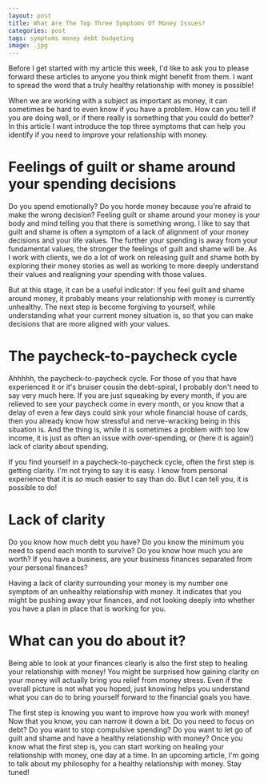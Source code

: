 ```yaml
--- 
layout: post
title: What Are The Top Three Symptoms Of Money Issues?
categories: post
tags: symptoms money debt budgeting
image: .jpg
---
```

Before I get started with my article this week, I'd like to ask you to please forward these articles to anyone you think might benefit from them. I want to spread the word that a truly healthy relationship with money is possible!

When we are working with a subject as important as money, it can sometimes be hard to even know if you have a problem. How can you tell if you are doing well, or if there really is something that you could do better? In this article I want introduce the top three symptoms that can help you identify if you need to improve your relationship with money.

# Feelings of guilt or shame around your spending decisions
Do you spend emotionally? Do you horde money because you're afraid to make the wrong decision? Feeling guilt or shame around your money is your body and mind telling you that there is something wrong. I like to say that guilt and shame is often a symptom of a lack of alignment of your money decisions and your life values. The <!--more--> 
further your spending is away from your fundamental values, the stronger the feelings of guilt and shame will be. As I work with clients, we do a lot of work on releasing guilt and shame both by exploring their money stories as well as working to more deeply understand their values and realigning your spending with those values.

But at this stage, it can be a useful indicator: If you feel guilt and shame around money, it probably means your relationship with money is currently unhealthy. The next step is become forgiving to yourself, while understanding what your current money situation is, so that you can make decisions that are more aligned with your values. 

# The paycheck-to-paycheck cycle
Ahhhhh, the paycheck-to-paycheck cycle. For those of you that have experienced it or it's bruiser cousin the debt-spiral, I probably don't need to say very much here. If you are just squeaking by every month, if you are relieved to see your paycheck come in every month, or you know that a delay of even a few days could sink your whole financial house of cards, then you already know how stressful and nerve-wracking being in this situation is. And the thing is, while it is sometimes a problem with too low income, it is just as often an issue with over-spending, or (here it is again!) lack of clarity about spending.

If you find yourself in a paycheck-to-paycheck cycle, often the first step is getting clarity. I'm not trying to say it is easy. I know from personal experience that it is *so* much easier to say than do. But I can tell you, it is possible to do!

# Lack of clarity
Do you know how much debt you have? Do you know the minimum you need to spend each month to survive? Do you know how much you are worth? If you have a business, are your business finances separated from your personal finances?

Having a lack of clarity surrounding your money is my number one symptom of an unhealthy relationship with money. It indicates that you might be pushing away your finances, and not looking deeply into whether you have a plan in place that is working for you.

# What can you do about it?
Being able to look at your finances clearly is also the first step to healing your relationship with money! You might be surprised how gaining clarity on your money will actually bring you relief from money stress. Even if the overall picture is not what you hoped, just knowing helps you understand what you can do to bring yourself forward to the financial goals you have.

The first step is knowing you want to improve how you work with money! Now that you know, you can narrow it down a bit. Do you need to focus on debt? Do you want to stop compulsive spending? Do you want to let go of guilt and shame and have a healthy relationship with money? Once you know what the first step is, you can start working on healing your relationship with money, one day at a time. In an upcoming article, I'm going to talk about my philosophy for a healthy relationship with money. Stay tuned!